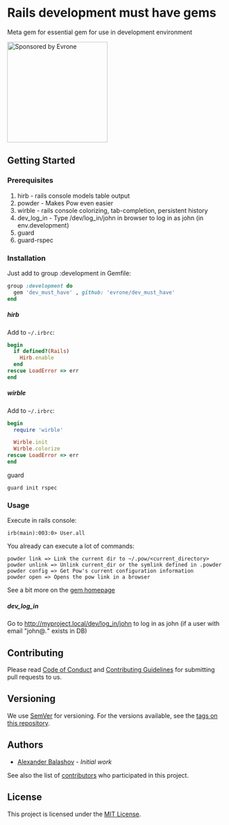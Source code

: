 # Rails development must have gems

Meta gem for essential gem for use in development environment

<a href="https://evrone.com/?utm_source=github.com">
  <img src="https://evrone.com/logo/evrone-sponsored-logo.png"
       alt="Sponsored by Evrone" width="231">
</a>

## Getting Started
### Prerequisites

1. hirb - rails console models table output
2. powder - Makes Pow even easier
3. wirble - rails console colorizing, tab-completion, persistent history
4. dev_log_in - Type /dev/log_in/john in browser to log in as john (in env.development)
5. guard
6. guard-rspec

### Installation

Just add to group :development in Gemfile:

```ruby
group :development do
  gem 'dev_must_have' , github: 'evrone/dev_must_have'
end
```

##### hirb

Add to `~/.irbrc`:

```ruby
begin
  if defined?(Rails)
    Hirb.enable
  end
rescue LoadError => err
end
```

##### wirble

Add to `~/.irbrc`:

```ruby
begin
  require 'wirble'

  Wirble.init
  Wirble.colorize
rescue LoadError => err
end
```

guard
```
guard init rspec
```

### Usage

Execute in rails console:

```
irb(main):003:0> User.all
```

You already can execute a lot of commands:

```
powder link => Link the current dir to ~/.pow/<current_directory>
powder unlink => Unlink current_dir or the symlink defined in .powder
powder config => Get Pow's current configuration information
powder open => Opens the pow link in a browser
```

See a bit more on the [gem homepage](https://github.com/Rodreegez/powder)

##### dev_log_in

Go to http://myproject.local/dev/log_in/john to log in as john (if a user with email "john@*.*" exists in DB)

## Contributing

Please read [Code of Conduct](CODE-OF-CONDUCT.md) and [Contributing Guidelines](CONTRIBUTING.md) for submitting pull requests to us.

## Versioning

We use [SemVer](http://semver.org/) for versioning. For the versions available, 
see the [tags on this repository](https://github.com/evrone/dev_must_have/tags). 

## Authors

* [Alexander Balashov](https://github.com/divineforest) - *Initial work*

See also the list of [contributors](https://github.com/evrone/dev_must_have/contributors) who participated in this project.

## License

This project is licensed under the [MIT License](LICENSE).
